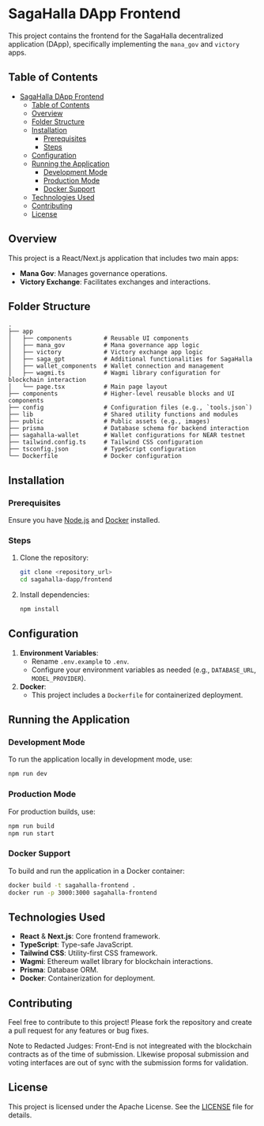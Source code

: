 
# SagaHalla DApp Frontend

This project contains the frontend for the SagaHalla decentralized application (DApp), specifically implementing the `mana_gov` and `victory` apps.

## Table of Contents

- [SagaHalla DApp Frontend](#sagahalla-dapp-frontend)
  - [Table of Contents](#table-of-contents)
  - [Overview](#overview)
  - [Folder Structure](#folder-structure)
  - [Installation](#installation)
    - [Prerequisites](#prerequisites)
    - [Steps](#steps)
  - [Configuration](#configuration)
  - [Running the Application](#running-the-application)
    - [Development Mode](#development-mode)
    - [Production Mode](#production-mode)
    - [Docker Support](#docker-support)
  - [Technologies Used](#technologies-used)
  - [Contributing](#contributing)
  - [License](#license)

## Overview

This project is a React/Next.js application that includes two main apps:

- **Mana Gov**: Manages governance operations.
- **Victory Exchange**: Facilitates exchanges and interactions.

## Folder Structure

```plaintext
.
├── app
│   ├── components         # Reusable UI components
│   ├── mana_gov           # Mana governance app logic
│   ├── victory            # Victory exchange app logic
│   ├── saga_gpt           # Additional functionalities for SagaHalla
│   ├── wallet_components  # Wallet connection and management
│   ├── wagmi.ts           # Wagmi library configuration for blockchain interaction
│   └── page.tsx           # Main page layout
├── components             # Higher-level reusable blocks and UI components
├── config                 # Configuration files (e.g., `tools.json`)
├── lib                    # Shared utility functions and modules
├── public                 # Public assets (e.g., images)
├── prisma                 # Database schema for backend interaction
├── sagahalla-wallet       # Wallet configurations for NEAR testnet
├── tailwind.config.ts     # Tailwind CSS configuration
├── tsconfig.json          # TypeScript configuration
└── Dockerfile             # Docker configuration
```

## Installation

### Prerequisites

Ensure you have [Node.js](https://nodejs.org/) and [Docker](https://www.docker.com/) installed.

### Steps

1. Clone the repository:

    ```bash
    git clone <repository_url>
    cd sagahalla-dapp/frontend
    ```
  
2. Install dependencies:
   
    ```bash
    npm install
    ```

## Configuration

1. **Environment Variables**:
   - Rename `.env.example` to `.env`.
   - Configure your environment variables as needed (e.g., `DATABASE_URL`, `MODEL_PROVIDER`).
2. **Docker**:
   - This project includes a `Dockerfile` for containerized deployment.

## Running the Application

### Development Mode

To run the application locally in development mode, use:

```bash
npm run dev
```

### Production Mode

For production builds, use:

```bash
npm run build
npm run start
```

### Docker Support

To build and run the application in a Docker container:

```bash
docker build -t sagahalla-frontend .
docker run -p 3000:3000 sagahalla-frontend
```

## Technologies Used

- **React** & **Next.js**: Core frontend framework.
- **TypeScript**: Type-safe JavaScript.
- **Tailwind CSS**: Utility-first CSS framework.
- **Wagmi**: Ethereum wallet library for blockchain interactions.
- **Prisma**: Database ORM.
- **Docker**: Containerization for deployment.

## Contributing

Feel free to contribute to this project! Please fork the repository and create a pull request for any features or bug fixes.

Note to Redacted Judges: Front-End is not integreated with the blockchain contracts as of the time of submission.  LIkewise proposal submission and voting interfaces are out of sync with the submission forms for validation.

## License

This project is licensed under the Apache License. See the [LICENSE](LICENSE) file for details.
